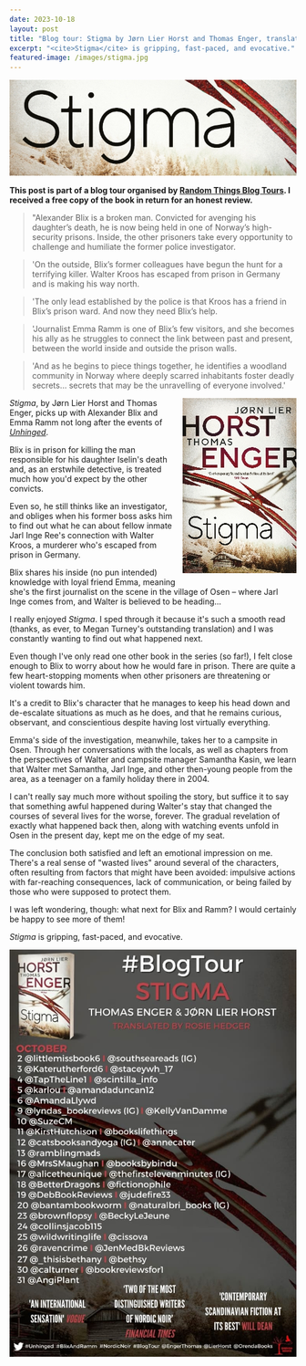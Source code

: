 ```yaml
---
date: 2023-10-18
layout: post
title: "Blog tour: Stigma by Jørn Lier Horst and Thomas Enger, translated by Megan Turney"
excerpt: "<cite>Stigma</cite> is gripping, fast-paced, and evocative."
featured-image: /images/stigma.jpg
---
```


![Stigma](/images/stigma.jpg)

**This post is part of a blog tour organised by [Random Things Blog Tours](http://randomthingsthroughmyletterbox.blogspot.com/p/services-to-publishers-authors-blog.html). I received a free copy of the book in return for an honest review.**

> "Alexander Blix is a broken man. Convicted for avenging his daughter’s death, he is now being held in one of Norway’s high-security prisons. Inside, the other prisoners take every opportunity to challenge and humiliate the former police investigator.

> 'On the outside, Blix’s former colleagues have begun the hunt for a terrifying killer. Walter Kroos has escaped from prison in Germany and is making his way north.

> 'The only lead established by the police is that Kroos has a friend in Blix’s prison ward. And now they need Blix’s help.

> 'Journalist Emma Ramm is one of Blix’s few visitors, and she becomes his ally as he struggles to connect the link between past and present, between the world inside and outside the prison walls.

> 'And as he begins to piece things together, he identifies a woodland community in Norway where deeply scarred inhabitants foster deadly secrets... secrets that may be the unravelling of everyone involved.'

<img src="/images/stigma-200.jpg" alt="Stigma" style="float: right; margin-bottom: 10px; margin-left: 10px;">

<cite>Stigma</cite>, by Jørn Lier Horst and Thomas Enger, picks up with Alexander Blix and Emma Ramm not long after the events of [<cite>Unhinged</cite>](/blog-tour-unhinged/).

Blix is in prison for killing the man responsible for his daughter Iselin's death and, as an erstwhile detective, is treated much how you'd expect by the other convicts.

Even so, he still thinks like an investigator, and obliges when his former boss asks him to find out what he can about fellow inmate Jarl Inge Ree's connection with Walter Kroos, a murderer who's escaped from prison in Germany.

Blix shares his inside (no pun intended) knowledge with loyal friend Emma, meaning she's the first journalist on the scene in the village of Osen &ndash; where Jarl Inge comes from, and Walter is believed to be heading...

I really enjoyed <cite>Stigma</cite>. I sped through it because it's such a smooth read (thanks, as ever, to Megan Turney's outstanding translation) and I was constantly wanting to find out what happened next.

Even though I've only read one other book in the series (so far!), I felt close enough to Blix to worry about how he would fare in prison. There are quite a few heart-stopping moments when other prisoners are threatening or violent towards him.

It's a credit to Blix's character that he manages to keep his head down and de-escalate situations as much as he does, and that he remains curious, observant, and conscientious despite having lost virtually everything.

Emma's side of the investigation, meanwhile, takes her to a campsite in Osen. Through her conversations with the locals, as well as chapters from the perspectives of Walter and campsite manager Samantha Kasin, we learn that Walter met Samantha, Jarl Inge, and other then-young people from the area, as a teenager on a family holiday there in 2004.

I can't really say much more without spoiling the story, but suffice it to say that something awful happened during Walter's stay that changed the courses of several lives for the worse, forever. The gradual revelation of exactly what happened back then, along with watching events unfold in Osen in the present day, kept me on the edge of my seat.

The conclusion both satisfied and left an emotional impression on me. There's a real sense of "wasted lives" around several of the characters, often resulting from factors that might have been avoided: impulsive actions with far-reaching consequences, lack of communication, or being failed by those who were supposed to protect them.

I was left wondering, though: what next for Blix and Ramm? I would certainly be happy to see more of them!

<cite>Stigma</cite> is gripping, fast-paced, and evocative.

![Stigma blog tour banner](/images/stigma-banner.jpg)
